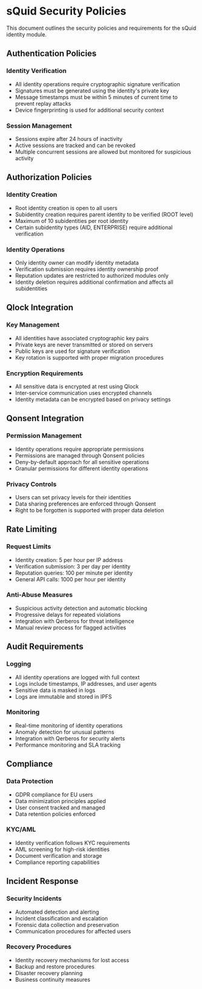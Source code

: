 # sQuid Security Policies

This document outlines the security policies and requirements for the sQuid identity module.

## Authentication Policies

### Identity Verification
- All identity operations require cryptographic signature verification
- Signatures must be generated using the identity's private key
- Message timestamps must be within 5 minutes of current time to prevent replay attacks
- Device fingerprinting is used for additional security context

### Session Management
- Sessions expire after 24 hours of inactivity
- Active sessions are tracked and can be revoked
- Multiple concurrent sessions are allowed but monitored for suspicious activity

## Authorization Policies

### Identity Creation
- Root identity creation is open to all users
- Subidentity creation requires parent identity to be verified (ROOT level)
- Maximum of 10 subidentities per root identity
- Certain subidentity types (AID, ENTERPRISE) require additional verification

### Identity Operations
- Only identity owner can modify identity metadata
- Verification submission requires identity ownership proof
- Reputation updates are restricted to authorized modules only
- Identity deletion requires additional confirmation and affects all subidentities

## Qlock Integration

### Key Management
- All identities have associated cryptographic key pairs
- Private keys are never transmitted or stored on servers
- Public keys are used for signature verification
- Key rotation is supported with proper migration procedures

### Encryption Requirements
- All sensitive data is encrypted at rest using Qlock
- Inter-service communication uses encrypted channels
- Identity metadata can be encrypted based on privacy settings

## Qonsent Integration

### Permission Management
- Identity operations require appropriate permissions
- Permissions are managed through Qonsent policies
- Deny-by-default approach for all sensitive operations
- Granular permissions for different identity operations

### Privacy Controls
- Users can set privacy levels for their identities
- Data sharing preferences are enforced through Qonsent
- Right to be forgotten is supported with proper data deletion

## Rate Limiting

### Request Limits
- Identity creation: 5 per hour per IP address
- Verification submission: 3 per day per identity
- Reputation queries: 100 per minute per identity
- General API calls: 1000 per hour per identity

### Anti-Abuse Measures
- Suspicious activity detection and automatic blocking
- Progressive delays for repeated violations
- Integration with Qerberos for threat intelligence
- Manual review process for flagged activities

## Audit Requirements

### Logging
- All identity operations are logged with full context
- Logs include timestamps, IP addresses, and user agents
- Sensitive data is masked in logs
- Logs are immutable and stored in IPFS

### Monitoring
- Real-time monitoring of identity operations
- Anomaly detection for unusual patterns
- Integration with Qerberos for security alerts
- Performance monitoring and SLA tracking

## Compliance

### Data Protection
- GDPR compliance for EU users
- Data minimization principles applied
- User consent tracked and managed
- Data retention policies enforced

### KYC/AML
- Identity verification follows KYC requirements
- AML screening for high-risk identities
- Document verification and storage
- Compliance reporting capabilities

## Incident Response

### Security Incidents
- Automated detection and alerting
- Incident classification and escalation
- Forensic data collection and preservation
- Communication procedures for affected users

### Recovery Procedures
- Identity recovery mechanisms for lost access
- Backup and restore procedures
- Disaster recovery planning
- Business continuity measures